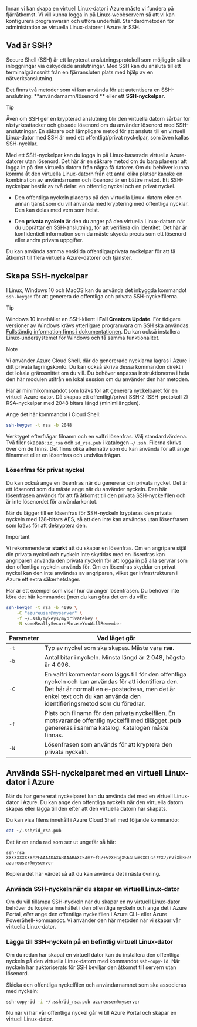 Innan vi kan skapa en virtuell Linux-dator i Azure måste vi fundera på fjärråtkomst. Vi vill kunna logga in på Linux-webbservern så att vi kan konfigurera programvaran och utföra underhåll. Standardmetoden för administration av virtuella Linux-datorer i Azure är SSH.

## <a name="what-is-ssh"></a>Vad är SSH?

Secure Shell (SSH) är ett krypterat anslutningsprotokoll som möjliggör säkra inloggningar via oskyddade anslutningar. Med SSH kan du ansluta till ett terminalgränssnitt från en fjärransluten plats med hjälp av en nätverksanslutning.

Det finns två metoder som vi kan använda för att autentisera en SSH-anslutning: **användarnamn/lösenord ** eller ett **SSH-nyckelpar**. 

> [!TIP]
> Även om SSH ger en krypterad anslutning blir den virtuella datorn sårbar för råstyrkeattacker och gissade lösenord om du använder lösenord med SSH-anslutningar. En säkrare och lämpligare metod för att ansluta till en virtuell Linux-dator med SSH är med ett offentligt/privat nyckelpar, som även kallas SSH-nycklar.

Med ett SSH-nyckelpar kan du logga in på Linux-baserade virtuella Azure-datorer utan lösenord. Det här är en säkrare metod om du bara planerar att logga in på den virtuella datorn från några få datorer. Om du behöver kunna komma åt den virtuella Linux-datorn från ett antal olika platser kanske en kombination av användarnamn och lösenord är en bättre metod. Ett SSH-nyckelpar består av två delar: en offentlig nyckel och en privat nyckel.

* Den offentliga nyckeln placeras på den virtuella Linux-datorn eller en annan tjänst som du vill använda med kryptering med offentliga nycklar. Den kan delas med vem som helst.

- Den **privata nyckeln** är den du anger på den virtuella Linux-datorn när du upprättar en SSH-anslutning, för att verifiera din identitet. Det här är konfidentiell information som du måste skydda precis som ett lösenord eller andra privata uppgifter.

Du kan använda samma enskilda offentliga/privata nyckelpar för att få åtkomst till flera virtuella Azure-datorer och tjänster.

## <a name="create-the-ssh-key-pair"></a>Skapa SSH-nyckelpar

I Linux, Windows 10 och MacOS kan du använda det inbyggda kommandot `ssh-keygen` för att generera de offentliga och privata SSH-nyckelfilerna. 

> [!TIP]  
> Windows 10 innehåller en SSH-klient i **Fall Creators Update**. För tidigare versioner av Windows krävs ytterligare programvara om SSH ska användas. [Fullständig information finns i dokumentationen](https://docs.microsoft.com/azure/virtual-machines/linux/ssh-from-windows). Du kan också installera Linux-undersystemet för Windows och få samma funktionalitet.

> [!NOTE]  
> Vi använder Azure Cloud Shell, där de genererade nycklarna lagras i Azure i ditt privata lagringskonto. Du kan också skriva dessa kommandon direkt i det lokala gränssnittet om du vill. Du behöver anpassa instruktionerna i hela den här modulen utifrån en lokal session om du använder den här metoden.

Här är minimikommandot som krävs för att generera nyckelparet för en virtuell Azure-dator. Då skapas ett offentligt/privat SSH-2 (SSH-protokoll 2) RSA-nyckelpar med 2048 bitars längd (minimilängden). 

Ange det här kommandot i Cloud Shell:

```bash
ssh-keygen -t rsa -b 2048
```

Verktyget efterfrågar filnamn och en valfri lösenfras. Välj standardvärdena. Två filer skapas: `id_rsa` och `id_rsa.pub` i katalogen `~/.ssh`. Filerna skrivs över om de finns. Det finns olika alternativ som du kan använda för att ange filnamnet eller en lösenfras och undvika frågan.

### <a name="private-key-passphrase"></a>Lösenfras för privat nyckel

Du kan också ange en lösenfras när du genererar din privata nyckel. Det är ett lösenord som du måste ange när du använder nyckeln. Den här lösenfrasen används för att få åtkomst till den privata SSH-nyckelfilen och är inte lösenordet för användarkontot. 

När du lägger till en lösenfras för SSH-nyckeln krypteras den privata nyckeln med 128-bitars AES, så att den inte kan användas utan lösenfrasen som krävs för att dekryptera den. 

> [!IMPORTANT]  
> Vi rekommenderar **starkt** att du skapar en lösenfras. Om en angripare stjäl din privata nyckel och nyckeln inte skyddas med en lösenfras kan angriparen använda den privata nyckeln för att logga in på alla servrar som den offentliga nyckeln används för. Om en lösenfras skyddar en privat nyckel kan den inte användas av angriparen, vilket ger infrastrukturen i Azure ett extra säkerhetslager.

Här är ett exempel som visar hur du anger lösenfrasen. Du behöver inte köra det här kommandot (men du kan göra det om du vill):

```bash
ssh-keygen -t rsa -b 4096 \
    -C "azureuser@myserver" \
    -f ~/.ssh/mykeys/myprivatekey \
    -N someReallySecurePhraseYouWillRemember
```

| Parameter | Vad läget gör |
|-----------|--------------|
| `-t` | Typ av nyckel som ska skapas. Måste vara **rsa**. |
| `-b` | Antal bitar i nyckeln. Minsta längd är 2 048, högsta är 4 096. |
| `-C` | En valfri kommentar som läggs till för den offentliga nyckeln och kan användas för att identifiera den. Det här är normalt en e-postadress, men det är enkel text och du kan använda den identifieringsmetod som du föredrar. |
| `-f` | Plats och filnamn för den privata nyckelfilen. En motsvarande offentlig nyckelfil med tillägget **.pub** genereras i samma katalog. Katalogen måste finnas. |
| `-N` | Lösenfrasen som används för att kryptera den privata nyckeln. |

## <a name="use-the-ssh-key-pair-with-an-azure-linux-vm"></a>Använda SSH-nyckelparet med en virtuell Linux-dator i Azure

När du har genererat nyckelparet kan du använda det med en virtuell Linux-dator i Azure. Du kan ange den offentliga nyckeln när den virtuella datorn skapas eller lägga till den efter att den virtuella datorn har skapats. 

Du kan visa filens innehåll i Azure Cloud Shell med följande kommando: 

```bash
cat ~/.ssh/id_rsa.pub
```

Det är en enda rad som ser ut ungefär så här:

```output
ssh-rsa XXXXXXXXXXc2EAAAADAXABAAABAXC5Am7+fGZ+5zXBGgXS6GUvmsXCLGc7tX7/rViXk3+eShZzaXnt75gUmT1I2f75zFn2hlAIDGKWf4g12KWcZxy81TniUOTjUsVlwPymXUXxESL/UfJKfbdstBhTOdy5EG9rYWA0K43SJmwPhH28BpoLfXXXXXGX/ilsXXXXXKgRLiJ2W19MzXHp8z3Lxw7r9wx3HaVlP4XiFv9U4hGcp8RMI1MP1nNesFlOBpG4pV2bJRBTXNXeY4l6F8WZ3C4kuf8XxOo08mXaTpvZ3T1841altmNTZCcPkXuMrBjYSJbA8npoXAXNwiivyoe3X2KMXXXXXdXXXXXXXXXXCXXXXX/ azureuser@myserver
```

Kopiera det här värdet så att du kan använda det i nästa övning.

### <a name="use-the-ssh-key-when-creating-a-linux-vm"></a>Använda SSH-nyckeln när du skapar en virtuell Linux-dator

Om du vill tillämpa SSH-nyckeln när du skapar en ny virtuell Linux-dator behöver du kopiera innehållet i den offentliga nyckeln och ange det i Azure Portal, _eller_ ange den offentliga nyckelfilen i Azure CLI- eller Azure PowerShell-kommandot. Vi använder den här metoden när vi skapar vår virtuella Linux-dator.

### <a name="add-the-ssh-key-to-an-existing-linux-vm"></a>Lägga till SSH-nyckeln på en befintlig virtuell Linux-dator

Om du redan har skapat en virtuell dator kan du installera den offentliga nyckeln på den virtuella Linux-datorn med kommandot `ssh-copy-id`. När nyckeln har auktoriserats för SSH beviljar den åtkomst till servern utan lösenord.

Skicka den offentliga nyckelfilen och användarnamnet som ska associeras med nyckeln:

```bash
ssh-copy-id -i ~/.ssh/id_rsa.pub azureuser@myserver
```

Nu när vi har vår offentliga nyckel går vi till Azure Portal och skapar en virtuell Linux-dator.
